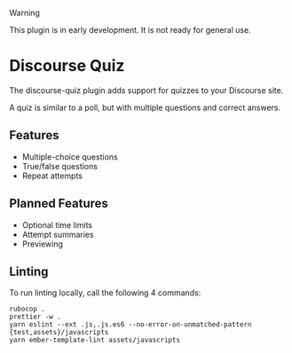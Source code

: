 > [!WARNING]
> This plugin is in early development. It is not ready for general use.

# Discourse Quiz

The discourse-quiz plugin adds support for quizzes to your Discourse site.

A quiz is similar to a poll, but with multiple questions and correct answers.

## Features

- Multiple-choice questions
- True/false questions
- Repeat attempts

## Planned Features

- Optional time limits
- Attempt summaries
- Previewing

## Linting

To run linting locally, call the following 4 commands:

```
rubocop .
prettier -w .
yarn eslint --ext .js,.js.es6 --no-error-on-unmatched-pattern {test,assets}/javascripts
yarn ember-template-lint assets/javascripts
```
